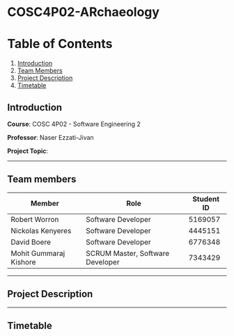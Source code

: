 # COSC4P02-ARchaeology


# Table of Contents
1. [Introduction](#introduction)
2. [Team Members](#team-members)
3. [Project Description](project-desctiption)
4. [Timetable](#timetable)


## Introduction
**Course**: COSC 4P02 - Software Engineering 2

**Professor**: Naser Ezzati-Jivan

**Project Topic**: 

---
## Team members
| Member  | Role  | Student ID  |
|---|---|---|
| Robert Worron  | Software Developer  | 5169057  |
| Nickolas Kenyeres  | Software Developer  | 4445151  |
| David Boere  | Software Developer  | 6776348  |
| Mohit Gummaraj Kishore  | SCRUM Master, Software Developer  | 7343429  |

---

## Project Description



---

## Timetable



